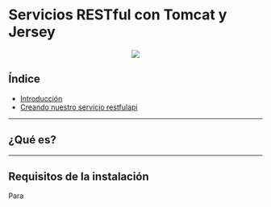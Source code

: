 # Servicios RESTful con Tomcat y Jersey

<div align="center">
    <img src="../Imágenes/Servicios RESTful con Tomcat y Jersey/Portada.png"/>
</div>

## Índice

- [Introducción]()
- [Creando nuestro servicio restfulapi]()

---

## ¿Qué es?



---

## Requisitos de la instalación

Para